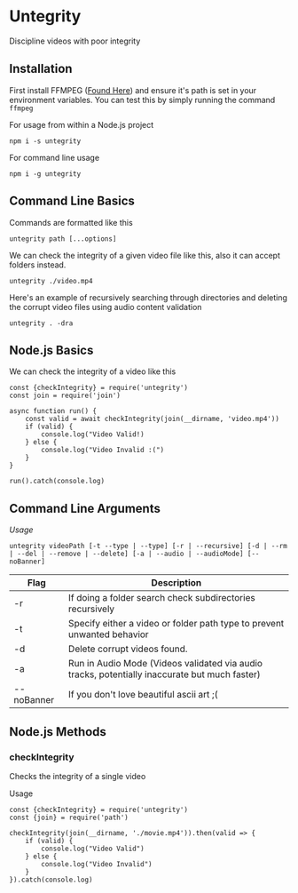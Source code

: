 # Untegrity
Discipline videos with poor integrity

## Installation
First install FFMPEG ([Found Here](http://ffmpeg.zeranoe.com/builds/)) and ensure it's path is set in your environment variables. You can test this by simply running  the command `ffmpeg`

For usage from within a Node.js project
```
npm i -s untegrity
```
For command line usage
```
npm i -g untegrity
```

## Command Line Basics
Commands are formatted like this
```
untegrity path [...options]
```
We can check the integrity of a given video file like this, also it can accept folders instead.
```
untegrity ./video.mp4
```
Here's an example of recursively searching through directories and deleting the corrupt video files using audio content validation
```
untegrity . -dra
```

## Node.js Basics
We can check the integrity of a video like this
```
const {checkIntegrity} = require('untegrity')
const join = require('join')

async function run() {
	const valid = await checkIntegrity(join(__dirname, 'video.mp4'))
	if (valid) {
		console.log("Video Valid!)
	} else {
		console.log("Video Invalid :(")
	}
}

run().catch(console.log)
```
## Command Line Arguments

*Usage*
```
untegrity videoPath [-t --type | --type] [-r | --recursive] [-d | --rm | --del | --remove | --delete] [-a | --audio | --audioMode] [--noBanner]
```
| Flag | Description                                                                                  |
|------|----------------------------------------------------------------------------------------------|
| -r   | If doing a folder search check subdirectories recursively                                    |
| -t   | Specify either a video or folder path type to prevent unwanted behavior                      |
| -d   | Delete corrupt videos found.                                                                 |
| -a   | Run in Audio Mode (Videos validated via audio tracks, potentially inaccurate but much faster)|
| --noBanner | If you don't love beautiful ascii art ;(                                               |

## Node.js Methods
### checkIntegrity
Checks the integrity of a single video

Usage
```
const {checkIntegrity} = require('untegrity')
const {join} = require('path')

checkIntegrity(join(__dirname, './movie.mp4')).then(valid => {
	if (valid) {
		console.log("Video Valid")
	} else {
		console.log("Video Invalid")
	}
}).catch(console.log)
```
